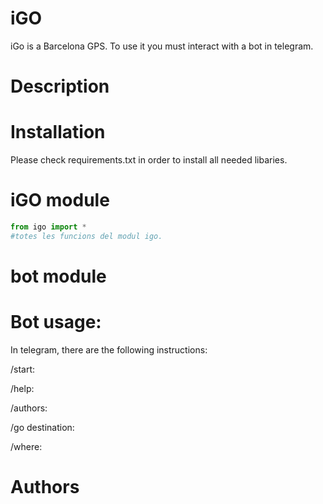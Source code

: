 # iGO

iGo is a Barcelona GPS. To use it you must interact with a bot in telegram.

# Description

# Installation

Please check requirements.txt in order to install all needed libaries.

# iGO module
```python
from igo import *
#totes les funcions del modul igo.
```

# bot module


# Bot usage:

In telegram, there are the following instructions:

/start:

/help:

/authors:

/go destination:

/where:


# Authors
